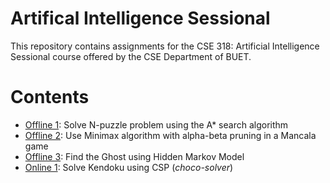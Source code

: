 # Artifical Intelligence Sessional
This repository contains assignments for the CSE 318: Artificial Intelligence Sessional course offered by the CSE Department of BUET. 

# Contents
- [Offline 1](Offline%201): Solve N-puzzle problem using the A* search algorithm
- [Offline 2](Offline%202): Use Minimax algorithm with alpha-beta pruning in a Mancala game
- [Offline 3](Offline%203): Find the Ghost using Hidden Markov Model
- [Online 1](Online%201): Solve Kendoku using CSP (*choco-solver*)

